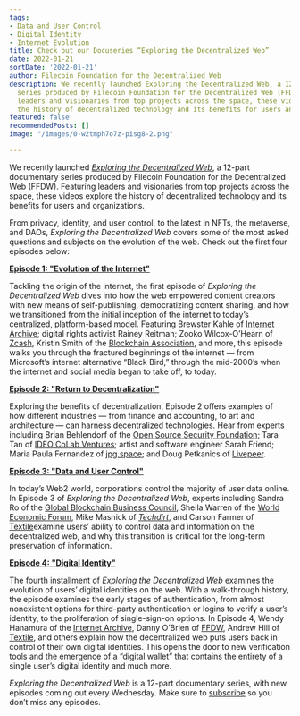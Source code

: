 ```yaml
---
tags:
- Data and User Control
- Digital Identity
- Internet Evolution
title: Check out our Docuseries “Exploring the Decentralized Web”
date: 2022-01-21
sortDate: '2022-01-21'
author: Filecoin Foundation for the Decentralized Web
description: We recently launched Exploring the Decentralized Web, a 12-part documentary
  series produced by Filecoin Foundation for the Decentralized Web (FFDW). Featuring
  leaders and visionaries from top projects across the space, these videos explore
  the history of decentralized technology and its benefits for users and organizations.
featured: false
recommendedPosts: []
image: "/images/0-w2tmph7o7z-pisg8-2.png"

---
```

We recently launched [_Exploring the Decentralized Web_](https://www.youtube.com/watch?v=P0yfvedPY94&list=PL37YlBYJT0nmfqDnbov6lKHUyZvRfQjap&index=1), a 12-part documentary series produced by Filecoin Foundation for the Decentralized Web (FFDW). Featuring leaders and visionaries from top projects across the space, these videos explore the history of decentralized technology and its benefits for users and organizations.

From privacy, identity, and user control, to the latest in NFTs, the metaverse, and DAOs, _Exploring the Decentralized Web_ covers some of the most asked questions and subjects on the evolution of the web. Check out the first four episodes below:

[**Episode 1: "Evolution of the Internet"**](https://www.youtube.com/watch?v=ptdDPCstMJE)

Tackling the origin of the internet, the first episode of _Exploring the Decentralized Web_ dives into how the web empowered content creators with new means of self-publishing, democratizing content sharing, and how we transitioned from the initial inception of the internet to today’s centralized, platform-based model. Featuring Brewster Kahle of [Internet Archive](https://archive.org/); digital rights activist Rainey Reitman; Zooko Wilcox-O’Hearn of [Zcash](https://z.cash/), Kristin Smith of the [Blockchain Association](https://theblockchainassociation.org/), and more, this episode walks you through the fractured beginnings of the internet — from Microsoft’s internet alternative “Black Bird,” through the mid-2000’s when the internet and social media began to take off, to today.

[**Episode 2: "Return to Decentralization"**](https://www.youtube.com/watch?v=sRAlwD5ScrY)

Exploring the benefits of decentralization, Episode 2 offers examples of how different industries — from finance and accounting, to art and architecture — can harness decentralized technologies. Hear from experts including Brian Behlendorf of the [Open Source Security Foundation](https://openssf.org/); Tara Tan of [IDEO CoLab Ventures](https://www.ideocolab.com/ventures/); artist and software engineer Sarah Friend; Maria Paula Fernandez of [jpg.space](https://jpg.space/); and Doug Petkanics of [Livepeer](https://livepeer.org/).

[**Episode 3: "Data and User Control"**](https://www.youtube.com/watch?v=Tab_vJ6NNGw)

In today’s Web2 world, corporations control the majority of user data online. In Episode 3 of _Exploring the Decentralized Web_, experts including Sandra Ro of the [Global Blockchain Business Council](https://gbbcouncil.org/), Sheila Warren of the [World Economic Forum](https://www.weforum.org/), Mike Masnick of [_Techdirt_](https://www.techdirt.com/), and Carson Farmer of [Textile](https://www.textile.io/)examine users’ ability to control data and information on the decentralized web, and why this transition is critical for the long-term preservation of information.

[**Episode 4: "Digital Identity"**](https://www.youtube.com/watch?v=jm8y56KMkIw&t=16s)

The fourth installment of _Exploring the Decentralized Web_ examines the evolution of users’ digital identities on the web. With a walk-through history, the episode examines the early stages of authentication, from almost nonexistent options for third-party authentication or logins to verify a user’s identity, to the proliferation of single-sign-on options. In Episode 4, Wendy Hanamura of the [Internet Archive](https://archive.org/), Danny O’Brien of [FFDW](https://ffdweb.org/), Andrew Hill of [Textile](https://www.textile.io/), and others explain how the decentralized web puts users back in control of their own digital identities. This opens the door to new verification tools and the emergence of a “digital wallet” that contains the entirety of a single user’s digital identity and much more.

_Exploring the Decentralized Web_ is a 12-part documentary series, with new episodes coming out every Wednesday. Make sure to [subscribe](https://www.youtube.com/watch?v=P0yfvedPY94&list=PL37YlBYJT0nmfqDnbov6lKHUyZvRfQjap) so you don’t miss any episodes.